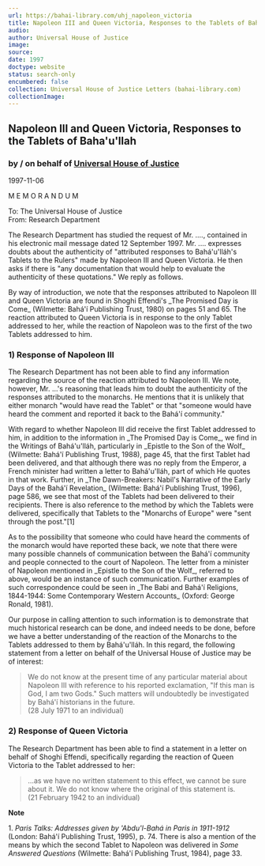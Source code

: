 ```yaml
---
url: https://bahai-library.com/uhj_napoleon_victoria
title: Napoleon III and Queen Victoria, Responses to the Tablets of Baha'u'llah
audio: 
author: Universal House of Justice
image: 
source: 
date: 1997
doctype: website
status: search-only
encumbered: false
collection: Universal House of Justice Letters (bahai-library.com)
collectionImage: 
---
```



## Napoleon III and Queen Victoria, Responses to the Tablets of Baha'u'llah

### by / on behalf of [Universal House of Justice](https://bahai-library.com/author/Universal+House+of+Justice)

1997-11-06


M E M O R A N D U M

To: The Universal House of Justice  
From: Research Department

The Research Department has studied the request of Mr. ...., contained in his electronic mail message dated 12 September 1997. Mr. .... expresses doubts about the authenticity of "attributed responses to Bahá'u'lláh's Tablets to the Rulers" made by Napoleon III and Queen Victoria. He then asks if there is "any documentation that would help to evaluate the authenticity of these quotations." We reply as follows.

By way of introduction, we note that the responses attributed to Napoleon III and Queen Victoria are found in Shoghi Effendi's \_The Promised Day is Come\_ (Wilmette: Bahá'í Publishing Trust, 1980) on pages 51 and 65. The reaction attributed to Queen Victoria is in response to the only Tablet addressed to her, while the reaction of Napoleon was to the first of the two Tablets addressed to him.

### 1) Response of Napoleon III 

The Research Department has not been able to find any information regarding the source of the reaction attributed to Napoleon III. We note, however, Mr. ...'s reasoning that leads him to doubt the authenticity of the responses attributed to the monarchs. He mentions that it is unlikely that either monarch "would have read the Tablet" or that "someone would have heard the comment and reported it back to the Bahá'í community."

With regard to whether Napoleon III did receive the first Tablet addressed to him, in addition to the information in \_The Promised Day is Come\_, we find in the Writings of Bahá'u'lláh, particularly in \_Epistle to the Son of the Wolf\_ (Wilmette: Bahá'í Publishing Trust, 1988), page 45, that the first Tablet had been delivered, and that although there was no reply from the Emperor, a French minister had written a letter to Bahá'u'lláh, part of which He quotes in that work. Further, in \_The Dawn-Breakers: Nabil's Narrative of the Early Days of the Bahá'í Revelation\_ (Wilmette: Bahá'í Publishing Trust, 1996), page 586, we see that most of the Tablets had been delivered to their recipients. There is also reference to the method by which the Tablets were delivered, specifically that Tablets to the "Monarchs of Europe" were "sent through the post."\[1\]

As to the possibility that someone who could have heard the comments of the monarch would have reported these back, we note that there were many possible channels of communication between the Bahá'í community and people connected to the court of Napoleon. The letter from a minister of Napoleon mentioned in \_Epistle to the Son of the Wolf\_, referred to above, would be an instance of such communication. Further examples of such correspondence could be seen in \_The Babi and Bahá'í Religions, 1844-1944: Some Contemporary Western Accounts\_ (Oxford: George Ronald, 1981).

Our purpose in calling attention to such information is to demonstrate that much historical research can be done, and indeed needs to be done, before we have a better understanding of the reaction of the Monarchs to the Tablets addressed to them by Bahá'u'lláh. In this regard, the following statement from a letter on behalf of the Universal House of Justice may be of interest:

> We do not know at the present time of any particular material about Napoleon III with reference to his reported exclamation, "If this man is God, I am two Gods." Such matters will undoubtedly be investigated by Bahá'í historians in the future.  
> (28 July 1971 to an individual)

### 2) Response of Queen Victoria 

The Research Department has been able to find a statement in a letter on behalf of Shoghi Effendi, specifically regarding the reaction of Queen Victoria to the Tablet addressed to her:

> ...as we have no written statement to this effect, we cannot be sure about it. We do not know where the original of this statement is.  
> (21 February 1942 to an individual)

**Note**

1\. _Paris Talks: Addresses given by 'Abdu'l-Bahá in Paris in 1911-1912_ (London: Bahá'í Publishing Trust, 1995), p. 74. There is also a mention of the means by which the second Tablet to Napoleon was delivered in _Some Answered Questions_ (Wilmette: Bahá'í Publishing Trust, 1984), page 33.